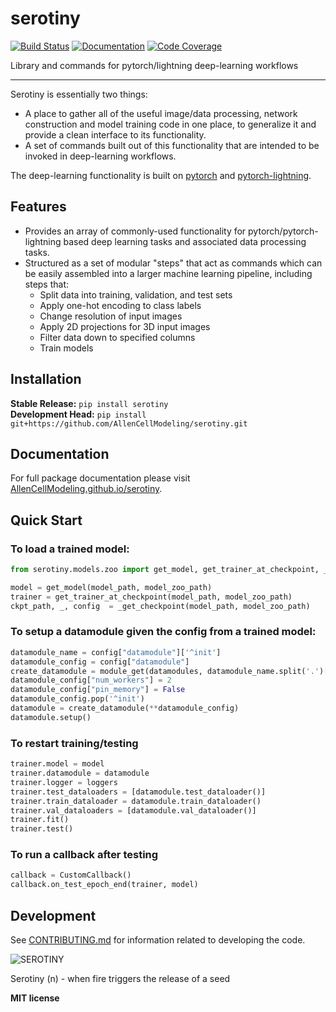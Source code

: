 # serotiny

[![Build Status](https://github.com/AllenCellModeling/serotiny/workflows/Build%20Main/badge.svg)](https://github.com/AllenCellModeling/serotiny/actions)
[![Documentation](https://github.com/AllenCellModeling/serotiny/workflows/Documentation/badge.svg)](https://AllenCellModeling.github.io/serotiny/)
[![Code Coverage](https://codecov.io/gh/AllenCellModeling/serotiny/branch/main/graph/badge.svg)](https://codecov.io/gh/AllenCellModeling/serotiny)

Library and commands for pytorch/lightning deep-learning workflows

---

Serotiny is essentially two things:

* A place to gather all of the useful image/data processing, network construction and model training code in one place, to generalize it and provide a clean interface to its functionality.
* A set of commands built out of this functionality that are intended to be invoked in deep-learning workflows. 

The deep-learning functionality is built on [pytorch](https://github.com/pytorch/pytorch) and [pytorch-lightning](https://github.com/PyTorchLightning/pytorch-lightning). 

## Features

- Provides an array of commonly-used functionality for pytorch/pytorch-lightning based deep learning tasks and associated data processing tasks. 
- Structured as a set of modular "steps" that act as commands which can be easily assembled into a larger machine learning pipeline, including steps that:
  - Split data into training, validation, and test sets
  - Apply one-hot encoding to class labels
  - Change resolution of input images
  - Apply 2D projections for 3D input images
  - Filter data down to specified columns
  - Train models

## Installation

**Stable Release:** `pip install serotiny`<br>
**Development Head:** `pip install git+https://github.com/AllenCellModeling/serotiny.git`

## Documentation

For full package documentation please visit [AllenCellModeling.github.io/serotiny](https://AllenCellModeling.github.io/serotiny).

## Quick Start

### To load a trained model:

```python
from serotiny.models.zoo import get_model, get_trainer_at_checkpoint, _get_checkpoint

model = get_model(model_path, model_zoo_path)
trainer = get_trainer_at_checkpoint(model_path, model_zoo_path)
ckpt_path, _, config  = _get_checkpoint(model_path, model_zoo_path)
``` 

### To setup a datamodule given the config from a trained model:

```python
datamodule_name = config["datamodule"]['^init']
datamodule_config = config["datamodule"]   
create_datamodule = module_get(datamodules, datamodule_name.split('.')[-1])
datamodule_config["num_workers"] = 2
datamodule_config["pin_memory"] = False
datamodule_config.pop('^init')
datamodule = create_datamodule(**datamodule_config)
datamodule.setup()
``` 

### To restart training/testing

```python
trainer.model = model
trainer.datamodule = datamodule
trainer.logger = loggers
trainer.test_dataloaders = [datamodule.test_dataloader()]
trainer.train_dataloader = datamodule.train_dataloader()
trainer.val_dataloaders = [datamodule.val_dataloader()]
trainer.fit()
trainer.test()
``` 

### To run a callback after testing

```python
callback = CustomCallback()
callback.on_test_epoch_end(trainer, model)
``` 


<!-- ### To change the resolution of input images:

```python
python -m  serotiny.steps.change_resolution \
    --manifest_in "data/manifest_merged.csv" \
    --path_3d_column "CellImage3DPath" \
    --manifest_out "/allen/aics/modeling/spanglry/data/mitotic-classifier/sampled_output/manifest.csv" \
    --path_3d_resized_column "CellSampledImage3DPath" \
    --path_out "/allen/aics/modeling/spanglry/data/mitotic-classifier/sampled_output/" \
    --resolution [10,20,50]
``` -->

<!-- ### To apply 2D projections to 3D images:

```python
python -m serotiny.steps.apply_projection \
    --dataset_path "data/manifest_merged.csv" \
    --output_path "data/projection.csv" \
    --projection "{'channels': ['membrane', 'structure', 'dna'], \
                   'masks': {'membrane': 'membrane_segmentation', 'dna': 'nucleus_segmentation'}, \
                   'axis': 'Y', 'method': 'max', \
                   'output': '/allen/aics/modeling/spanglry/data/mitotic-classifier/projections/'}" \
    --path_3d_column "CellImage3DPath" \
    --chosen_projection "Chosen2DProjectionPath" \
    --chosen_class "ChosenMitoticClass" \
    --label "Draft mitotic state resolved"
```

### To train a model:

```python
python -m serotiny.steps.train_model \
    --datamodule 'ACTK2DDataModule' \
    --datasets_path 'data/draft-mitotic-state/split/Z.mean.membrane_segmentation.nucleus_segmentation.brightfield.brightfield-membrane_segmentation/' \
    --output_path 'data/draft-mitotic-state/models/basic/Z.mean.membrane_segmentation.nucleus_segmentation.brightfield.brightfield-membrane_segmentation/membrane_segmentation-nucleus_segmentation/adam' \
    --data_config '{"classes": ["M0", "M1/M2", "M3", "M4/M5", "M6/M7"], "channel_indexes": ["membrane_segmentation", "nucleus_segmentation"], "id_fields": ["CellId", "CellIndex", "FOVId"], "channels": ["membrane_segmentation", "nucleus_segmentation", "brightfield"], "projection_path"
: "data/draft-mitotic-state/projections/Z.mean.membrane_segmentation.nucleus_segmentation.brightfield.brightfield-membrane_segmentation.csv"}' \
    --model 'basic' \
    --batch_size 10 \
    --num_gpus 1 \
    --num_workers 20 \
    --num_epochs 1 \
    --lr 0.001 \
    --optimizer 'adam' \
    --scheduler 'reduce_lr_plateau' \
    --tune_bool False \
    --test True \
    --x_label 'projection_image' \
    --y_label 'ChosenMitoticClass'
``` -->

## Development

See [CONTRIBUTING.md](CONTRIBUTING.md) for information related to developing the code.

![SEROTINY](https://github.com/AllenCellModeling/serotiny/blob/master/resources/serotiny.png)

Serotiny (n) - when fire triggers the release of a seed

**MIT license**
